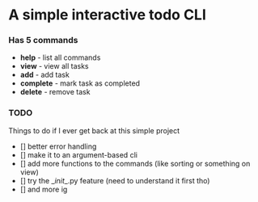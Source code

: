 # A simple interactive todo CLI

### Has 5 commands
- **help**      - list all commands
- **view**      - view all tasks
- **add**       - add task
- **complete**  - mark task as completed
- **delete**    - remove task

### TODO
  
Things to do if I ever get back at this simple project

- [] better error handling
- [] make it to an argument-based cli
- [] add more functions to the commands (like sorting or something on view)
- [] try the \__init__.py feature (need to understand it first tho)
- [] and more ig 